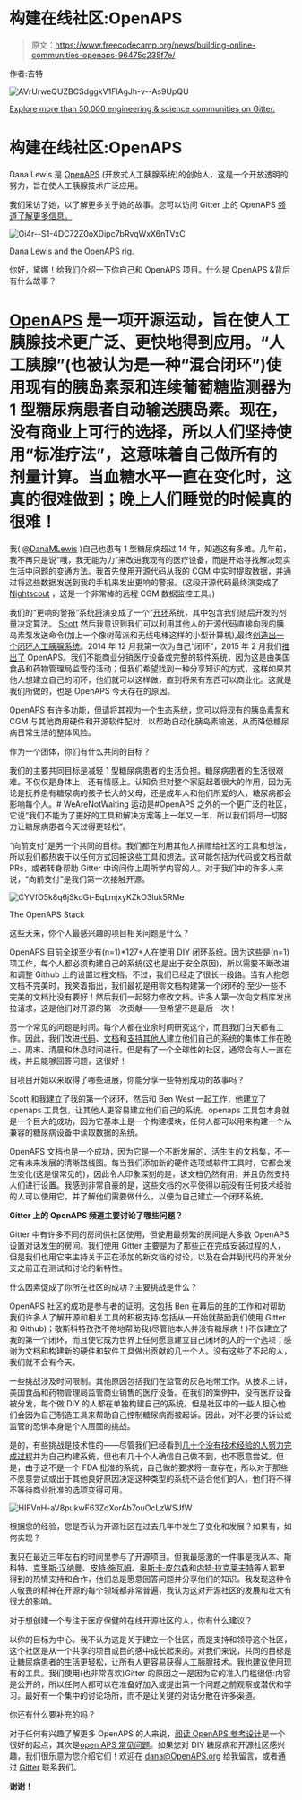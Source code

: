 # 构建在线社区:OpenAPS

> 原文：<https://www.freecodecamp.org/news/building-online-communities-openaps-96475c235f7e/>

作者:吉特

![AVrUrweQUZBCSdggkV1FlAgJh-v--As9UpQU](img/9e5b93c5516f1fd3de2b2ea778b80825.png)

[Explore more than 50,000 engineering & science communities on Gitter.](https://gitter.im/explore/tags/curated:frontend)

# 构建在线社区:OpenAPS

Dana Lewis 是 [OpenAPS](https://openaps.org/) (开放式人工胰腺系统)的创始人，这是一个开放透明的努力，旨在使人工胰腺技术广泛应用。

我们采访了她，以了解更多关于她的故事。您可以访问 Gitter 上的 OpenAPS [频道了解更多信息。](https://gitter.im/nightscout/intend-to-bolus)

![Oi4r--S1-4DC72Z0oXDipc7bRvqWxX6nTVxC](img/62cd69edc5a40ba95b0cedd240a62b38.png)

Dana Lewis and the OpenAPS rig.

你好，黛娜！给我们介绍一下你自己和 OpenAPS 项目。什么是 OpenAPS &背后有什么故事？

# [OpenAPS](http://www.openaps.org/) 是一项开源运动，旨在使人工胰腺技术更广泛、更快地得到应用。“人工胰腺”(也被认为是一种“混合闭环”)使用现有的胰岛素泵和连续葡萄糖监测器为 1 型糖尿病患者自动输送胰岛素。现在，没有商业上可行的选择，所以人们坚持使用“标准疗法”，这意味着自己做所有的剂量计算。当血糖水平一直在变化时，这真的很难做到；晚上人们睡觉的时候真的很难！

我( [@DanaMLewis](http://twitter.com/danamlewis) )自己也患有 1 型糖尿病超过 14 年，知道这有多难。几年前，我不再只是说“哦，我无能为力”来改进我现有的医疗设备，而是开始寻找解决现实生活中问题的变通方法。我首先使用开源代码从我的 CGM 中实时提取数据，并通过将这些数据发送到我的手机来发出更响的警报。(这段开源代码最终演变成了 [Nightscout](http://nightscout.info/) ，这是一个非常棒的远程 CGM 数据监控工具。)

我们的“更响的警报”系统[将](https://diyps.org/2016/05/12/how-i-designed-a-diy-closed-loop-artificial-pancreas/)演变成了一个“[开环](https://diyps.org/2014/02/07/a-diy-artificial-pancreas-system/)系统，其中包含我们随后开发的剂量决定算法。 [Scott](http://twitter.com/scottleibrand) 然后我意识到我们可以利用其他人的开源代码直接向我的胰岛素泵发送命令(加上一个像树莓派和无线电棒这样的小型计算机),最终[创造出一个闭环人工胰腺系统](https://diyps.org/2014/12/15/how-does-a-closed-loop-artificial-pancreas-work-when-you-diy-or-diyps-closed-loop-is-working/)。2014 年 12 月我第一次为自己“闭环”，2015 年 2 月我们[推出了](https://diyps.org/2015/02/07/diyps-openaps/) OpenAPS。我们不能商业分销医疗设备或完整的软件系统，因为这是由美国食品和药物管理局监管的活动；但我们希望找到一种分享知识的方式，这样如果其他人想建立自己的闭环，他们就可以这样做，直到将来有东西可以商业化。这就是我们所做的，也是 OpenAPS 今天存在的原因。

OpenAPS 有许多功能，但请将其视为一个生态系统，您可以将现有的胰岛素泵和 CGM 与其他商用硬件和开源软件配对，以帮助自动化胰岛素输送，从而降低糖尿病日常生活的整体风险。

作为一个团体，你们有什么共同的目标？

我们的主要共同目标是减轻 1 型糖尿病患者的生活负担。糖尿病患者的生活很艰难。不仅仅是身体上，还有情感上。认知负担对整个家庭起着很大的作用，因为无论是抚养患有糖尿病的孩子长大的父母，还是成年人和他们所爱的人，糖尿病都会影响每个人。# WeAreNotWaiting 运动是#OpenAPS 之外的一个更广泛的社区，它说“我们不能为了更好的工具和解决方案等上一年又一年，所以我们将尽一切努力让糖尿病患者今天过得更轻松”。

“向前支付”是另一个共同的目标。我们都在利用其他人捐赠给社区的工具和想法，所以我们都热衷于以任何方式回报这些工具和想法。这可能包括为代码或文档贡献 PRs，或者转身帮助 Gitter 中询问你上周所学内容的人。对于我们中的许多人来说，“向前支付”是我们第一次接触开源。

![CYVfO5k8q6jSkdGt-EqLmjxyKZkO3Iuk5RMe](img/2dd918b399c4f11e823b1feee85770e9.png)

The OpenAPS Stack

这些天来，你个人最感兴趣的项目相关问题是什么？

OpenAPS 目前全球至少有(n=1)*127+人在使用 DIY 闭环系统。因为这些是(n=1)项工作，每个人都必须构建自己的系统(这也是出于安全原因)，所以需要不断改进和调整 Github 上的设置过程文档。不过，我们已经走了很长一段路。当有人抱怨文档不完美时，我笑着指出，我们最初是用零文档构建第一个闭环的:至少一些不完美的文档比没有要好！然后我们一起努力修改文档。许多人第一次向文档库发出拉请求，这是他们对开源的第一次贡献——但希望不是最后一次！

另一个常见的问题是时间。每个人都在业余时间研究这个，而且我们白天都有工作。因此，我们改进[代码](https://github.com/openaps/oref0/)、[文档](https://github.com/openaps/docs)和[支持其他人](https://gitter.im/nightscout/intend-to-bolus)建立他们自己的系统的集体工作在晚上、周末、清晨和休息时间进行。但是有了一个全球性的社区，通常会有人一直在线，并且能够回答问题，这很好！

自项目开始以来取得了哪些进展，你能分享一些特别成功的故事吗？

Scott 和我建立了我的第一个闭环，然后和 Ben West 一起工作，他建立了 openaps 工具包，让其他人更容易建立他们自己的系统。openaps 工具包本身就是一个巨大的成功，因为它基本上是一个构建模块，任何人都可以用来构建一个从兼容的糖尿病设备中读取数据的系统。

OpenAPS 文档也是一个成功，因为它是一个不断发展的、活生生的文档集，不一定有未来发展的清晰路线图。每当我们添加新的硬件选项或软件工具时，它都会发生变化(这是很常见的)，因此令人印象深刻的是，该文档仍然有用，并且仍然支持人们进行设置。我感到非常自豪的是，这些文档的水平使得以前没有任何技术经验的人可以使用它，并了解他们需要做什么，以便为自己建立一个闭环系统。

**Gitter 上的 OpenAPS 频道主要讨论了哪些问题？**

Gitter 中有许多不同的房间供社区使用，但使用最频繁的房间是大多数 OpenAPS 设置对话发生的房间。我们使用 Gitter 主要是为了那些正在完成安装过程的人，但是我们也用它来主持关于正在添加的新文档的讨论，以及在合并到代码的开发分支之前正在测试和讨论的新特性。

什么因素促成了你所在社区的成功？主要挑战是什么？

OpenAPS 社区的成功是参与者的证明。这包括 Ben 在幕后的[年](https://www.youtube.com/watch?v=n0KUgieLPNw&feature=youtu.be)的工作和对帮助我们许多人了解开源和相关工具的积极支持(包括从一开始就鼓励我们使用 Gitter 和 Github)；敬斯科特孜孜不倦地帮助我(尽管他本人并没有糖尿病！)不仅建立了我的第一个闭环，而且使它成为世界上任何愿意建立自己闭环的人的一个选项；感谢为文档和构建新的硬件和软件工具做出贡献的几十个人。没有这些了不起的人，我们就不会有今天。

一些挑战涉及时间限制。其他原因包括我们在监管的灰色地带工作。从技术上讲，美国食品和药物管理局监管商业销售的医疗设备。在我们的案例中，没有医疗设备被分发，每个做 DIY 的人都在单独构建自己的系统。但是社区中的一些人担心他们会因为自己制造工具来帮助自己控制糖尿病而被起诉。因此，对不必要的诉讼或监管的恐惧本身是个人层面的挑战。

是的，有些挑战是技术性的——尽管我们已经看到[几十个没有技术经验的人努力完成过程](https://diyps.org/2015/04/08/making-and-diying-continued/)并为自己构建系统，但也有几十个人确信自己做不到，也不愿意尝试。但是，由于这不是一个 FDA 批准的系统，自己做的要求将一直存在，所以对于那些不愿意尝试或出于其他良好原因决定这种类型的系统不适合他们的人，他们将不得不等待商业批准的选项变得可用。

![HIFVnH-aV8pukwF63ZdXorAb7ouOcLzWSJfW](img/a79458b39d15deda98262cdf8e5f89fe.png)

根据您的经验，您是否认为开源社区在过去几年中发生了变化和发展？如果有，如何实现？

我只在最近三年左右的时间里参与了开源项目。但我最感激的一件事是我从本、斯科特、[克里斯·汉纳曼](https://github.com/channemann)、[皮特·施瓦姆](http://github.com/ps2)、[奥斯卡·皮尔森](https://github.com/oskarpearson)和[内特·拉克莱夫特](https://github.com/loudnate)等人那里得到的热情支持和合作，他们总是愿意回答问题并分享他们的知识。我发现这种令人敬畏的精神在开源的每个领域都非常普遍，我认为这对开源社区的发展和壮大有很大的影响。

对于想创建一个专注于医疗保健的在线开源社区的人，你有什么建议？

以你的目标为中心。我不认为这是关于建立一个社区，而是支持和领导这个社区，这个社区是从一个共享的项目或目的感中成长起来的。对我们来说，共同的目标是让糖尿病患者的生活更轻松，让所有人更容易获得人工胰腺技术。我也建议使用现有的工具。我们使用(也非常喜欢)Gitter 的原因之一是因为它的准入门槛很低:内容是公开的，所以任何人都可以在准备好加入或提出第一个问题之前观察或潜伏和学习。最好有一个集中的讨论场所，而不是让关键的对话分散在许多渠道。

你还有什么要补充的吗？

对于任何有兴趣了解更多 OpenAPS 的人来说，[阅读 OpenAPS 参考设计](https://openaps.org/reference-design/)是一个很好的起点，其次是[open APS 常见问题](https://openaps.org/frequently-asked-questions/)。如果您对 DIY 糖尿病和开源社区感兴趣，我们很乐意为您介绍它们！欢迎在 dana@OpenAPS.org 给我留言，或者通过 [Gitter](https://gitter.im/nightscout/intend-to-bolus) 联系我们。

**谢谢！**